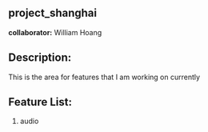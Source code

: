 ## project_shanghai

**collaborator:** William Hoang

## Description:
This is the area for features that I am working on currently

## Feature List:

1.  audio 




